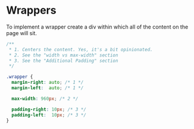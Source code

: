 # Wrappers

To implement a wrapper create a div within which all of the content on the page will sit.

```css
/**
 * 1. Centers the content. Yes, it's a bit opinionated.
 * 2. See the "width vs max-width" section
 * 3. See the "Additional Padding" section
 */

.wrapper {
  margin-right: auto; /* 1 */
  margin-left:  auto; /* 1 */

  max-width: 960px; /* 2 */

  padding-right: 10px; /* 3 */
  padding-left:  10px; /* 3 */
}
```